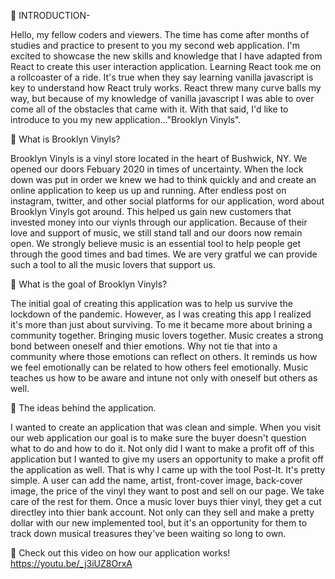 📀 INTRODUCTION-

Hello, my fellow coders and viewers. The time has come after months of studies and practice to present to you my second web application. I'm excited to showcase the new skills and knowledge that I have adapted from React to create this user interaction application. Learning React took me on a rollcoaster of a ride. It's true when they say learning vanilla javascript is key to understand how React truly works. React threw many curve balls my way, but because of my knowledge of vanilla javascript I was able to over come all of the obstacles that came with it. With that said, I'd like to introduce to you my new application..."Brooklyn Vinyls".

📀 What is Brooklyn Vinyls?

Brooklyn Vinyls is a vinyl store located in the heart of Bushwick, NY. We opened our doors Febuary 2020 in times of uncertainty. When the lock down was put in order we knew we had to think quickly and and create an online application to keep us up and running. After endless post on instagram, twitter, and other social platforms for our application, word about Brooklyn Vinyls got around. This helped us gain new customers that invested money into our viynls through our application. Because of their love and support of music, we still stand tall and our doors now remain open. We strongly believe music is an essential tool to help people get through the good times and bad times. We are very gratful we can provide such a tool to all the music lovers that support us.

📀 What is the goal of Brooklyn Vinyls?

The initial goal of creating this application was to help us survive the lockdown of the pandemic. However, as I was creating this app I realized it's more than just about surviving. To me it became more about brining a community together. Bringing music lovers together. Music creates a strong bond between oneself and thier emotions. Why not tie that into a community where those emotions can reflect on others. It reminds us how we feel emotionally can be related to how others feel emotionally. Music teaches us how to be aware and intune not only with oneself but others as well.


📀 The ideas behind the application.

 I wanted to create an application that was clean and simple. When you visit our web application our goal is to make sure the buyer doesn't question what to do and how to do it. Not only did I want to make a profit off of this application but I wanted to give my users an opportunity to make a profit off the application as well. That is why I came up with the tool Post-It. It's pretty simple.  A user can add the name, artist, front-cover image, back-cover image, the price of the vinyl they want to post and sell on our page. We take care of the rest for them. Once a music lover buys thier vinyl, they get a cut directley into thier bank account. Not only can they sell and make a pretty dollar with our new implemented tool, but it's an opportunity for them to track down musical treasures they've been waiting so long to own.

📀 Check out this video on how our application works!
https://youtu.be/_j3iUZ8OrxA





